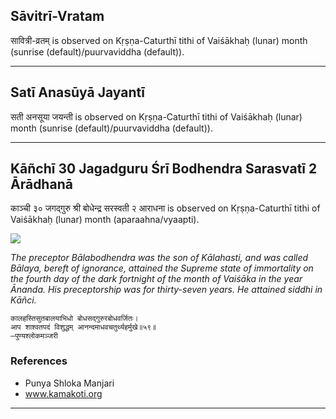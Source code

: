 ## Sāvitrī-Vratam
सावित्री-व्रतम् is observed on Kṛṣṇa-Caturthī tithi of Vaiśākhaḥ (lunar) month (sunrise (default)/puurvaviddha (default)).



---
## Satī Anasūyā Jayantī
सती अनसूया जयन्ती is observed on Kṛṣṇa-Caturthī tithi of Vaiśākhaḥ (lunar) month (sunrise (default)/puurvaviddha (default)).



---
## Kāñchī 30 Jagadguru Śrī Bodhendra Sarasvatī 2 Ārādhanā
काञ्ची ३० जगद्गुरु श्री बोधेन्द्र सरस्वती २ आराधना is observed on Kṛṣṇa-Caturthī tithi of Vaiśākhaḥ (lunar) month (aparaahna/vyaapti).

![](https://github.com/sanskrit-coders/adyatithi/blob/master/images/kanchi-jagadgurus/jagadguru-30.jpg)

_The preceptor Bālabodhendra was the son of Kālahasti, and was called Bālaya, bereft of ignorance, attained the Supreme state of immortality on the fourth day of the dark fortnight of the month of Vaiśāka in the year Ānanda. His preceptorship was for thirty-seven years. He attained siddhi in Kāñci._

```
कालहस्तिसुतबालयाभिधो बोधसद्गुरुरबोधवर्जितः।
आप शाश्वतपदं विशुद्धम् आनन्दमाधवचतुर्थ्यहर्मुखे॥५९॥
—पुण्यश्लोकमञ्जरी
```
### References
* Punya Shloka Manjari
* www.kamakoti.org


---
